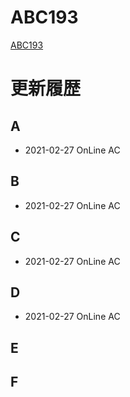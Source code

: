 # ABC193
[ABC193](https://atcoder.jp/contests/abc193)

# 更新履歴

## A
 - 2021-02-27 OnLine AC  

## B
 - 2021-02-27 OnLine AC
 
## C
 - 2021-02-27 OnLine AC

## D
 - 2021-02-27 OnLine AC

## E

 
## F
 
